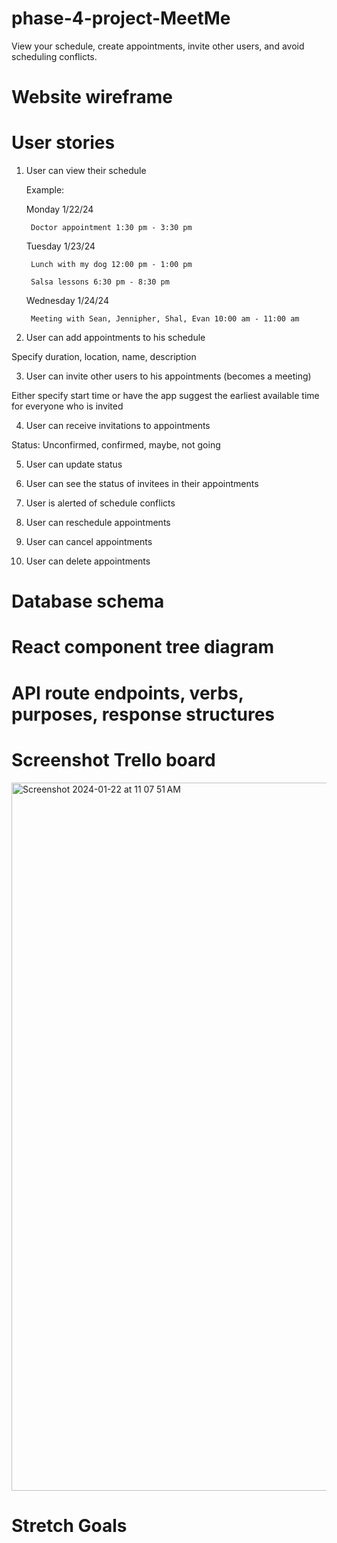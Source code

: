 # phase-4-project-MeetMe
View your schedule, create appointments, invite other users, and avoid scheduling conflicts.

# Website wireframe

# User stories
1. User can view their schedule

	Example:

	Monday 1/22/24

		Doctor appointment 1:30 pm - 3:30 pm

	Tuesday 1/23/24

		Lunch with my dog 12:00 pm - 1:00 pm

		Salsa lessons 6:30 pm - 8:30 pm

	Wednesday 1/24/24

		Meeting with Sean, Jennipher, Shal, Evan 10:00 am - 11:00 am

2. User can add appointments to his schedule

Specify duration, location, name, description

3. User can invite other users to his appointments (becomes a meeting)

Either specify start time or have the app suggest the earliest available time for everyone who is invited

4. User can receive invitations to appointments	

Status: Unconfirmed, confirmed, maybe, not going

5. User can update status

6. User can see the status of invitees in their appointments

7. User is alerted of schedule conflicts

8. User can reschedule appointments

9. User can cancel appointments

10. User can delete appointments

# Database schema

# React component tree diagram

# API route endpoints, verbs, purposes, response structures

# Screenshot Trello board
<img width="1133" alt="Screenshot 2024-01-22 at 11 07 51 AM" src="https://github.com/EvanLosh/phase-4-project-MeetMe/assets/146296280/2c606ea5-eb86-49cb-bdc0-06bca8ebfe05">

# Stretch Goals

